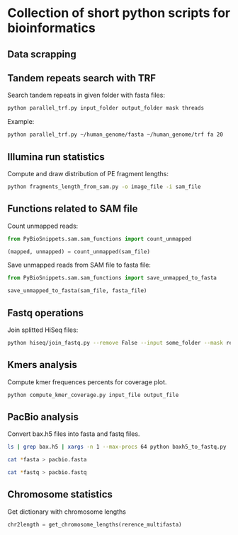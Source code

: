 # Collection of short python scripts for bioinformatics

## Data scrapping

## Tandem repeats search with TRF

Search tandem repeats in given folder with fasta files:

```bash
python parallel_trf.py input_folder output_folder mask threads
```

Example:

```bash
python parallel_trf.py ~/human_genome/fasta ~/human_genome/trf fa 20
```

## Illumina run statistics

Compute and draw distribution of PE fragment lengths:

```bash
python fragments_length_from_sam.py -o image_file -i sam_file
```

## Functions related to SAM file

Count unmapped reads:

```python
from PyBioSnippets.sam.sam_functions import count_unmapped

(mapped, unmapped) = count_unmapped(sam_file)
```

Save unmapped reads from SAM file to fasta file:

```python
from PyBioSnippets.sam.sam_functions import save_unmapped_to_fasta

save_unmapped_to_fasta(sam_file, fasta_file)
```

## Fastq operations

Join splitted HiSeq files:

```bash
python hiseq/join_fastq.py --remove False --input some_folder --mask read_L001_R1
```

## Kmers analysis

Compute kmer frequences percents for coverage plot.

```bash
python compute_kmer_coverage.py input_file output_file
```

## PacBio analysis

Convert bax.h5 files into fasta and fastq files.

```bash
ls | grep bax.h5 | xargs -n 1 --max-procs 64 python baxh5_to_fastq.py

cat *fasta > pacbio.fasta

cat *fastq > pacbio.fastq
```

## Chromosome statistics

Get dictionary with chromosome lengths

```python
chr2length = get_chromosome_lengths(rerence_multifasta)
```
